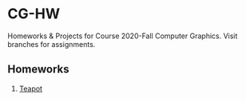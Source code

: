 # CG-HW
 Homeworks & Projects for Course 2020-Fall Computer Graphics.
 Visit branches for assignments.
 
 ## Homeworks
 1. [Teapot](https://github.com/naomixie/CG-HW/tree/HW1)
